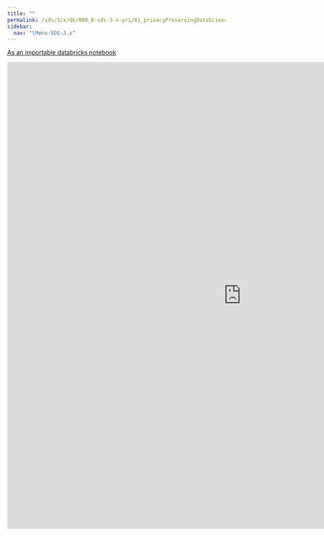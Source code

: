 ```yaml
---
title: ""
permalink: /sds/3/x/db/000_8-sds-3-x-pri/01_privacyPreservingDataScience/
sidebar:
  nav: "lMenu-SDS-3.x"
---
```


[As an importable databricks notebook](https://lamastex.github.io/scalable-data-science/sds/3/x/db/000_8-sds-3-x-pri/01_privacyPreservingDataScience.html)

<iframe src="https://lamastex.github.io/scalable-data-science/sds/3/x/db/000_8-sds-3-x-pri/01_privacyPreservingDataScience.html" width="1080" height="1080" frameborder="0"></iframe>
